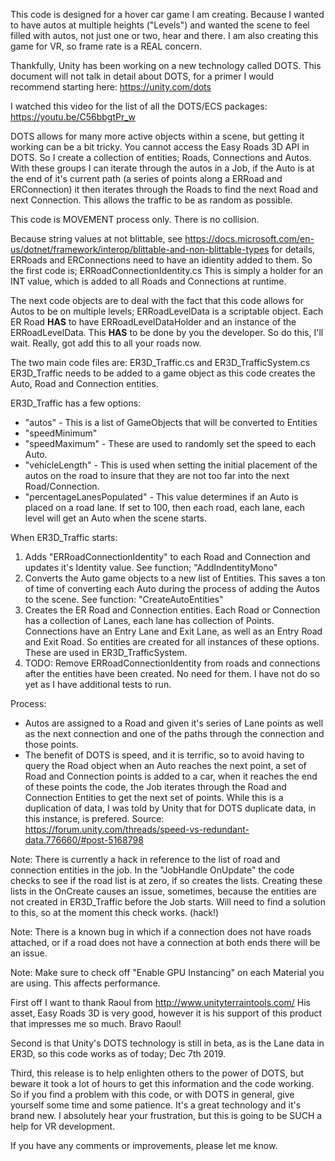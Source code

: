 This code is designed for a hover car game I am creating.  Because I wanted to have autos at multiple heights ("Levels") and wanted the scene to feel filled with autos, not just one or two, hear and there.  I am also creating this game for VR, so frame rate is a REAL concern.

Thankfully, Unity has been working on a new technology called DOTS.   This document will not talk in detail about DOTS, for a primer I would recommend starting here:  https://unity.com/dots

I watched this video for the list of all the DOTS/ECS packages:  https://youtu.be/C56bbgtPr_w

DOTS allows for many more active objects within a scene, but getting it working can be a bit tricky.  You cannot access the Easy Roads 3D API in DOTS.   So I create a collection of entities; Roads, Connections and Autos.    With these groups I can iterate through the autos in a Job, if the Auto is at the end of it's current path (a series of points along a ERRoad and ERConnection) it then iterates through the Roads to find the next Road and next Connection.   This allows the traffic to be as random as possible.

This code is MOVEMENT process only.  There is no collision.

Because string values at not blittable, see https://docs.microsoft.com/en-us/dotnet/framework/interop/blittable-and-non-blittable-types for details, ERRoads and ERConnections need to have an idientity added to them.   So the first code is; ERRoadConnectionIdentity.cs   This is simply a holder for an INT value, which is added to all Roads and Connections at runtime.

The next code objects are to deal with the fact that this code allows for Autos to be on multiple levels;  ERRoadLevelData is a scriptable object.   Each ER Road **HAS** to have ERRoadLevelDataHolder and an instance of the ERRoadLevelData.  This **HAS** to be done by you the developer.  So do this, I'll wait.   Really, got add this to all your roads now.

The two main code files are: ER3D_Traffic.cs and ER3D_TrafficSystem.cs   ER3D_Traffic needs to be added to a game object as this code creates the Auto, Road and Connection entities.

ER3D_Traffic has a few options:
* "autos" - This is a list of GameObjects that will be converted to Entities
* "speedMinimum"
* "speedMaximum" - These are used to randomly set the speed to each Auto.
* "vehicleLength" - This is used when setting the initial placement of the autos on the road to insure that they are not too far into the next Road/Connection.
* "percentageLanesPopulated" - This value determines if an Auto is placed on a road lane.  If set to 100, then each road, each lane, each level will get an Auto when the scene starts.

When ER3D_Traffic starts:
1) Adds "ERRoadConnectionIdentity" to each Road and Connection and updates it's Identity value.  See function; "AddIndentityMono"
2) Converts the Auto game objects to a new list of Entities.   This saves a ton of time of converting each Auto during the process of adding the Autos to the scene.  See function:  "CreateAutoEntities"
3) Creates the ER Road and Connection entities.   Each Road or Connection has a collection of Lanes, each lane has collection of Points.   Connections have an Entry Lane and Exit Lane, as well as an Entry Road and Exit Road.   So entities are created for all instances of these options.   These are used in ER3D_TrafficSystem.
4) TODO: Remove ERRoadConnectionIdentity from roads and connections after the entities have been created.  No need for them.   I have not do so yet as I have additional tests to run.

Process:
* Autos are assigned to a Road and given it's series of Lane points as well as the next connection and one of the paths through the connection and those points.   
* The benefit of DOTS is speed, and it is terrific, so to avoid having to query the Road object when an Auto reaches the next point, a set of Road and Connection points is added to a car, when it reaches the end of these points the code, the Job iterates through the Road and Connection Entities to get the next set of points.   While this is a duplication of data, I was told by Unity that for DOTS duplicate data, in this instance, is prefered.   Source:  https://forum.unity.com/threads/speed-vs-redundant-data.776660/#post-5168798

Note: There is currently a hack in reference to the list of road and connection entities in the job.  In the "JobHandle OnUpdate" the code checks to see if the road list is at zero, if so creates the lists.   Creating these lists in the OnCreate causes an issue, sometimes, because the entities are not created in ER3D_Traffic before the Job starts.   Will need to find a solution to this, so at the moment this check works.  (hack!)

Note: There is a known bug in which if a connection does not have roads attached, or if a road does not have a connection at both ends there will be an issue.

Note: Make sure to check off "Enable GPU Instancing" on each Material you are using.  This affects performance.

First off I want to thank Raoul from http://www.unityterraintools.com/   His asset, Easy Roads 3D is very good, however it is his support of this product that impresses me so much.  Bravo Raoul!

Second is that  Unity's DOTS technology is still in beta, as is the Lane data in ER3D, so this code works as of today; Dec 7th 2019.   

Third, this release is to help enlighten others to the power of DOTS, but beware it took a lot of hours to get this information and the code working.  So if you find a problem with this code, or with DOTS in general, give yourself some time and some patience.   It's a great technology and it's brand new.   I absolutely hear your frustration, but this is going to be SUCH a help for VR development.

If you have any comments or improvements, please let me know.

